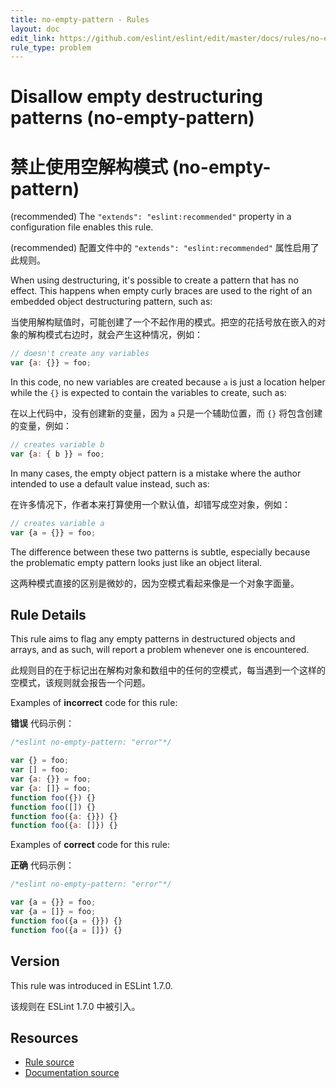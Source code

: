 ```yaml
---
title: no-empty-pattern - Rules
layout: doc
edit_link: https://github.com/eslint/eslint/edit/master/docs/rules/no-empty-pattern.md
rule_type: problem
---
```

<!-- Note: No pull requests accepted for this file. See README.md in the root directory for details. -->

# Disallow empty destructuring patterns (no-empty-pattern)

# 禁止使用空解构模式 (no-empty-pattern)

(recommended) The `"extends": "eslint:recommended"` property in a configuration file enables this rule.

(recommended) 配置文件中的 `"extends": "eslint:recommended"` 属性启用了此规则。

When using destructuring, it's possible to create a pattern that has no effect. This happens when empty curly braces are used to the right of an embedded object destructuring pattern, such as:

当使用解构赋值时，可能创建了一个不起作用的模式。把空的花括号放在嵌入的对象的解构模式右边时，就会产生这种情况，例如：

```js
// doesn't create any variables
var {a: {}} = foo;
```

In this code, no new variables are created because `a` is just a location helper while the `{}` is expected to contain the variables to create, such as:

在以上代码中，没有创建新的变量，因为 `a` 只是一个辅助位置，而 `{}` 将包含创建的变量，例如：

```js
// creates variable b
var {a: { b }} = foo;
```

In many cases, the empty object pattern is a mistake where the author intended to use a default value instead, such as:

在许多情况下，作者本来打算使用一个默认值，却错写成空对象，例如：

```js
// creates variable a
var {a = {}} = foo;
```

The difference between these two patterns is subtle, especially because the problematic empty pattern looks just like an object literal.

这两种模式直接的区别是微妙的，因为空模式看起来像是一个对象字面量。

## Rule Details

This rule aims to flag any empty patterns in destructured objects and arrays, and as such, will report a problem whenever one is encountered.

此规则目的在于标记出在解构对象和数组中的任何的空模式，每当遇到一个这样的空模式，该规则就会报告一个问题。

Examples of **incorrect** code for this rule:

**错误** 代码示例：

```js
/*eslint no-empty-pattern: "error"*/

var {} = foo;
var [] = foo;
var {a: {}} = foo;
var {a: []} = foo;
function foo({}) {}
function foo([]) {}
function foo({a: {}}) {}
function foo({a: []}) {}
```

Examples of **correct** code for this rule:

**正确** 代码示例：

```js
/*eslint no-empty-pattern: "error"*/

var {a = {}} = foo;
var {a = []} = foo;
function foo({a = {}}) {}
function foo({a = []}) {}
```

## Version

This rule was introduced in ESLint 1.7.0.

该规则在 ESLint 1.7.0 中被引入。

## Resources

* [Rule source](https://github.com/eslint/eslint/tree/master/lib/rules/no-empty-pattern.js)
* [Documentation source](https://github.com/eslint/eslint/tree/master/docs/rules/no-empty-pattern.md)
